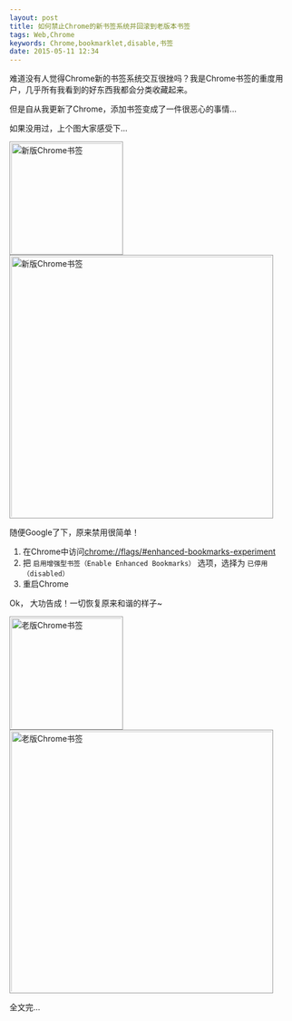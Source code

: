 ```yaml
---
layout: post
title: 如何禁止Chrome的新书签系统并回滚到老版本书签
tags: Web,Chrome
keywords: Chrome,bookmarklet,disable,书签
date: 2015-05-11 12:34
---
```


难道没有人觉得Chrome新的书签系统交互很挫吗？我是Chrome书签的重度用户，几乎所有我看到的好东西我都会分类收藏起来。

但是自从我更新了Chrome，添加书签变成了一件很恶心的事情...

如果没用过，上个图大家感受下...

<img src="{{ site.url }}/downloads/images/disabledNewBookmarkletInChrome/bookmarklet.jpg" alt="新版Chrome书签" style="width:200px;box-sizing: border-box;padding: 2px;border: 1px solid #999;">
<img src="{{ site.url }}/downloads/images/disabledNewBookmarkletInChrome/bookmarklet2.jpg" alt="新版Chrome书签" style="width: 465px;box-sizing: border-box;padding: 2px;border: 1px solid #999;">

随便Google了下，原来禁用很简单！

1. 在Chrome中访问[chrome://flags/#enhanced-bookmarks-experiment](chrome://flags/#enhanced-bookmarks-experiment)
2. 把 `启用增强型书签（Enable Enhanced Bookmarks）` 选项，选择为 `已停用（disabled）`
3. 重启Chrome

Ok， 大功告成！一切恢复原来和谐的样子~

<img src="{{ site.url }}/downloads/images/disabledNewBookmarkletInChrome/bookmarklet-old1.jpg" alt="老版Chrome书签" style="width: 200px;box-sizing: border-box;padding: 2px;border: 1px solid #999;">
<img src="{{ site.url }}/downloads/images/disabledNewBookmarkletInChrome/bookmarklet-old2.jpg" alt="老版Chrome书签" style="width: 465px;box-sizing: border-box;padding: 2px;border: 1px solid #999;">

全文完...